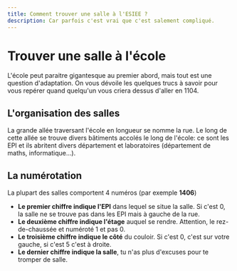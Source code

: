 ```yaml
---
title: Comment trouver une salle à l'ESIEE ?
description: Car parfois c'est vrai que c'est salement compliqué.
---
```


# Trouver une salle à l'école

L'école peut paraitre gigantesque au premier abord, mais tout est une question d'adaptation. On vous dévoile les
quelques trucs à savoir pour vous repérer quand quelqu'un vous criera dessus d'aller en 1104.

## L'organisation des salles

La grande allée traversant l'école en longueur se nomme la rue. Le long de cette allée se trouve divers bâtiments 
accolés le long de l'école: ce sont les EPI et ils abritent divers département et laboratoires (département de maths,
informatique...).

## La numérotation

La plupart des salles comportent 4 numéros (par exemple **1406**)

- **Le premier chiffre indique l'EPI** dans lequel se situe la salle. Si c'est 0, la salle ne se trouve pas dans les EPI 
  mais à gauche de la rue.
- **Le deuxième chiffre indique l'étage** auquel se rendre. Attention, le rez-de-chaussée et numéroté 1 et pas 0.
- **Le troisième chiffre indique le côté** du couloir. Si c'est 0, c'est sur votre gauche, si c'est 5 c'est à droite.
- **Le dernier chiffre indique la salle**, tu n'as plus d'excuses pour te tromper de salle.
